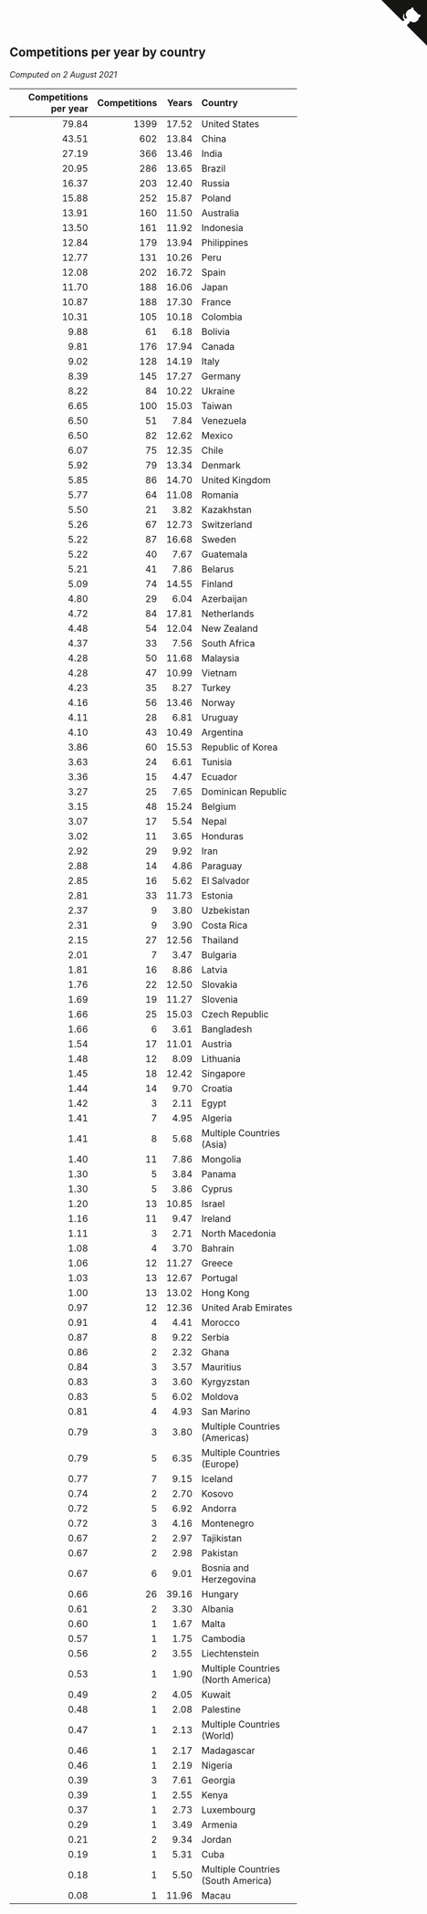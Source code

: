 ## Competitions per year by country

*Computed on  2 August 2021*

| Competitions per year | Competitions | Years | Country |
| ---: | ---: | ---: | :--- |
| 79.84 | 1399 | 17.52 | United States |
| 43.51 | 602 | 13.84 | China |
| 27.19 | 366 | 13.46 | India |
| 20.95 | 286 | 13.65 | Brazil |
| 16.37 | 203 | 12.40 | Russia |
| 15.88 | 252 | 15.87 | Poland |
| 13.91 | 160 | 11.50 | Australia |
| 13.50 | 161 | 11.92 | Indonesia |
| 12.84 | 179 | 13.94 | Philippines |
| 12.77 | 131 | 10.26 | Peru |
| 12.08 | 202 | 16.72 | Spain |
| 11.70 | 188 | 16.06 | Japan |
| 10.87 | 188 | 17.30 | France |
| 10.31 | 105 | 10.18 | Colombia |
| 9.88 | 61 | 6.18 | Bolivia |
| 9.81 | 176 | 17.94 | Canada |
| 9.02 | 128 | 14.19 | Italy |
| 8.39 | 145 | 17.27 | Germany |
| 8.22 | 84 | 10.22 | Ukraine |
| 6.65 | 100 | 15.03 | Taiwan |
| 6.50 | 51 | 7.84 | Venezuela |
| 6.50 | 82 | 12.62 | Mexico |
| 6.07 | 75 | 12.35 | Chile |
| 5.92 | 79 | 13.34 | Denmark |
| 5.85 | 86 | 14.70 | United Kingdom |
| 5.77 | 64 | 11.08 | Romania |
| 5.50 | 21 | 3.82 | Kazakhstan |
| 5.26 | 67 | 12.73 | Switzerland |
| 5.22 | 87 | 16.68 | Sweden |
| 5.22 | 40 | 7.67 | Guatemala |
| 5.21 | 41 | 7.86 | Belarus |
| 5.09 | 74 | 14.55 | Finland |
| 4.80 | 29 | 6.04 | Azerbaijan |
| 4.72 | 84 | 17.81 | Netherlands |
| 4.48 | 54 | 12.04 | New Zealand |
| 4.37 | 33 | 7.56 | South Africa |
| 4.28 | 50 | 11.68 | Malaysia |
| 4.28 | 47 | 10.99 | Vietnam |
| 4.23 | 35 | 8.27 | Turkey |
| 4.16 | 56 | 13.46 | Norway |
| 4.11 | 28 | 6.81 | Uruguay |
| 4.10 | 43 | 10.49 | Argentina |
| 3.86 | 60 | 15.53 | Republic of Korea |
| 3.63 | 24 | 6.61 | Tunisia |
| 3.36 | 15 | 4.47 | Ecuador |
| 3.27 | 25 | 7.65 | Dominican Republic |
| 3.15 | 48 | 15.24 | Belgium |
| 3.07 | 17 | 5.54 | Nepal |
| 3.02 | 11 | 3.65 | Honduras |
| 2.92 | 29 | 9.92 | Iran |
| 2.88 | 14 | 4.86 | Paraguay |
| 2.85 | 16 | 5.62 | El Salvador |
| 2.81 | 33 | 11.73 | Estonia |
| 2.37 | 9 | 3.80 | Uzbekistan |
| 2.31 | 9 | 3.90 | Costa Rica |
| 2.15 | 27 | 12.56 | Thailand |
| 2.01 | 7 | 3.47 | Bulgaria |
| 1.81 | 16 | 8.86 | Latvia |
| 1.76 | 22 | 12.50 | Slovakia |
| 1.69 | 19 | 11.27 | Slovenia |
| 1.66 | 25 | 15.03 | Czech Republic |
| 1.66 | 6 | 3.61 | Bangladesh |
| 1.54 | 17 | 11.01 | Austria |
| 1.48 | 12 | 8.09 | Lithuania |
| 1.45 | 18 | 12.42 | Singapore |
| 1.44 | 14 | 9.70 | Croatia |
| 1.42 | 3 | 2.11 | Egypt |
| 1.41 | 7 | 4.95 | Algeria |
| 1.41 | 8 | 5.68 | Multiple Countries (Asia) |
| 1.40 | 11 | 7.86 | Mongolia |
| 1.30 | 5 | 3.84 | Panama |
| 1.30 | 5 | 3.86 | Cyprus |
| 1.20 | 13 | 10.85 | Israel |
| 1.16 | 11 | 9.47 | Ireland |
| 1.11 | 3 | 2.71 | North Macedonia |
| 1.08 | 4 | 3.70 | Bahrain |
| 1.06 | 12 | 11.27 | Greece |
| 1.03 | 13 | 12.67 | Portugal |
| 1.00 | 13 | 13.02 | Hong Kong |
| 0.97 | 12 | 12.36 | United Arab Emirates |
| 0.91 | 4 | 4.41 | Morocco |
| 0.87 | 8 | 9.22 | Serbia |
| 0.86 | 2 | 2.32 | Ghana |
| 0.84 | 3 | 3.57 | Mauritius |
| 0.83 | 3 | 3.60 | Kyrgyzstan |
| 0.83 | 5 | 6.02 | Moldova |
| 0.81 | 4 | 4.93 | San Marino |
| 0.79 | 3 | 3.80 | Multiple Countries (Americas) |
| 0.79 | 5 | 6.35 | Multiple Countries (Europe) |
| 0.77 | 7 | 9.15 | Iceland |
| 0.74 | 2 | 2.70 | Kosovo |
| 0.72 | 5 | 6.92 | Andorra |
| 0.72 | 3 | 4.16 | Montenegro |
| 0.67 | 2 | 2.97 | Tajikistan |
| 0.67 | 2 | 2.98 | Pakistan |
| 0.67 | 6 | 9.01 | Bosnia and Herzegovina |
| 0.66 | 26 | 39.16 | Hungary |
| 0.61 | 2 | 3.30 | Albania |
| 0.60 | 1 | 1.67 | Malta |
| 0.57 | 1 | 1.75 | Cambodia |
| 0.56 | 2 | 3.55 | Liechtenstein |
| 0.53 | 1 | 1.90 | Multiple Countries (North America) |
| 0.49 | 2 | 4.05 | Kuwait |
| 0.48 | 1 | 2.08 | Palestine |
| 0.47 | 1 | 2.13 | Multiple Countries (World) |
| 0.46 | 1 | 2.17 | Madagascar |
| 0.46 | 1 | 2.19 | Nigeria |
| 0.39 | 3 | 7.61 | Georgia |
| 0.39 | 1 | 2.55 | Kenya |
| 0.37 | 1 | 2.73 | Luxembourg |
| 0.29 | 1 | 3.49 | Armenia |
| 0.21 | 2 | 9.34 | Jordan |
| 0.19 | 1 | 5.31 | Cuba |
| 0.18 | 1 | 5.50 | Multiple Countries (South America) |
| 0.08 | 1 | 11.96 | Macau |


<a href="https://github.com/jonatanklosko/wca_statistics" class="github-corner" aria-label="View source on Github"><svg width="80" height="80" viewBox="0 0 250 250" style="fill:#151513; color:#fff; position: absolute; top: 0; border: 0; right: 0;" aria-hidden="true"><path d="M0,0 L115,115 L130,115 L142,142 L250,250 L250,0 Z"></path><path d="M128.3,109.0 C113.8,99.7 119.0,89.6 119.0,89.6 C122.0,82.7 120.5,78.6 120.5,78.6 C119.2,72.0 123.4,76.3 123.4,76.3 C127.3,80.9 125.5,87.3 125.5,87.3 C122.9,97.6 130.6,101.9 134.4,103.2" fill="currentColor" style="transform-origin: 130px 106px;" class="octo-arm"></path><path d="M115.0,115.0 C114.9,115.1 118.7,116.5 119.8,115.4 L133.7,101.6 C136.9,99.2 139.9,98.4 142.2,98.6 C133.8,88.0 127.5,74.4 143.8,58.0 C148.5,53.4 154.0,51.2 159.7,51.0 C160.3,49.4 163.2,43.6 171.4,40.1 C171.4,40.1 176.1,42.5 178.8,56.2 C183.1,58.6 187.2,61.8 190.9,65.4 C194.5,69.0 197.7,73.2 200.1,77.6 C213.8,80.2 216.3,84.9 216.3,84.9 C212.7,93.1 206.9,96.0 205.4,96.6 C205.1,102.4 203.0,107.8 198.3,112.5 C181.9,128.9 168.3,122.5 157.7,114.1 C157.9,116.9 156.7,120.9 152.7,124.9 L141.0,136.5 C139.8,137.7 141.6,141.9 141.8,141.8 Z" fill="currentColor" class="octo-body"></path></svg></a><style>.github-corner:hover .octo-arm{animation:octocat-wave 560ms ease-in-out}@keyframes octocat-wave{0%,100%{transform:rotate(0)}20%,60%{transform:rotate(-25deg)}40%,80%{transform:rotate(10deg)}}@media (max-width:500px){.github-corner:hover .octo-arm{animation:none}.github-corner .octo-arm{animation:octocat-wave 560ms ease-in-out}}</style>
